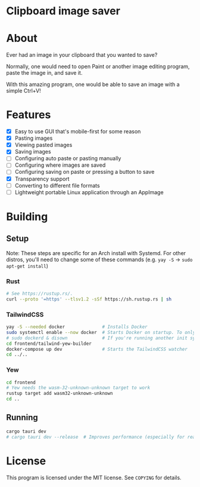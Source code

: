 # Clipboard image saver

# About

Ever had an image in your clipboard that you wanted to save?

Normally, one would need to open Paint or another image editing program, paste the image in, and save it.

With this amazing program, one would be able to save an image with a simple Ctrl+V!

# Features

-   [x] Easy to use GUI that's mobile-first for some reason
-   [x] Pasting images
-   [x] Viewing pasted images
-   [x] Saving images
-   [ ] Configuring auto paste or pasting manually
-   [ ] Configuring where images are saved
-   [ ] Configuring saving on paste or pressing a button to save
-   [x] Transparency support
-   [ ] Converting to different file formats
-   [ ] Lightweight portable Linux application through an AppImage

# Building

## Setup

Note: These steps are specific for an Arch install with Systemd.
For other distros, you'll need to change some of these commands (e.g. `yay -S` -> `sudo apt-get install`)

### Rust

```sh
# See https://rustup.rs/.
curl --proto '=https' --tlsv1.2 -sSf https://sh.rustup.rs | sh
```

### TailwindCSS

```sh
yay -S --needed docker              # Installs Docker
sudo systemctl enable --now docker  # Starts Docker on startup. To only run once, use `sudo systemctl start docker` instead
# sudo dockerd & disown             # If you're running another init system besides Systemd, try this
cd frontend/tailwind-yew-builder
docker-compose up dev               # Starts the TailwindCSS watcher
cd ../..
```

### Yew

```sh
cd frontend
# Yew needs the wasm-32-unknown-unknown target to work
rustup target add wasm32-unknown-unknown
cd ..
```

## Running

```sh
cargo tauri dev
# cargo tauri dev --release  # Improves performance (especially for reading the clipboard!), but slower compilation times
```

# License

This program is licensed under the MIT license. See `COPYING` for details.

